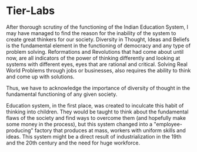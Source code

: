 # Tier-Labs

After thorough scrutiny of the functioning of the Indian Education System, I may have managed to find the reason for the inability of the system to create great thinkers for our society. 
Diversity in Thought, Ideas and Beliefs is the fundamental element in the functioning of democracy and any type of problem solving. 
Reformations and Revolutions that had come about until now, are all indicators of the power of thinking differently and looking at systems with different eyes, eyes that are rational and critical. 
Solving Real World Problems through jobs or businesses, also requires the ability to think and come up with solutions. 

Thus, we have to acknowledge the importance of diversity of thought in the fundamental functioning of any given society. 

Education system, in the first place, was created to inculcate this habit of thinking into children. They would be taught to think about the fundamental flaws of the society and find ways to overcome them (and hopefully make some money in the process), but this system changed into a "employee-producing" factory that produces at mass, workers with uniform skills and ideas. 
This system might be a direct result of industrialization in the 19th and the 20th century and the need for huge workforce. 
